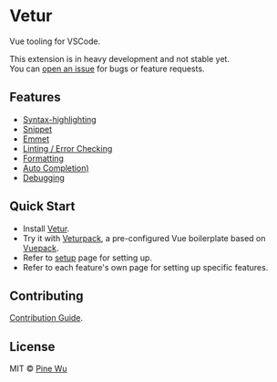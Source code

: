 # Vetur

Vue tooling for VSCode.  

This extension is in heavy development and not stable yet.  
You can [open an issue](https://github.com/octref/vetur/issues/new) for bugs or feature requests.

## Features

- [Syntax-highlighting](highlighting.md)
- [Snippet](snippet.md)
- [Emmet](emmet.md)
- [Linting / Error Checking](linting-error.md)
- [Formatting](formatting.md)
- [Auto Completion)](completion.md)
- [Debugging](debugging.md)

## Quick Start

- Install [Vetur](https://marketplace.visualstudio.com/items?itemName=octref.vetur).
- Try it with [Veturpack](https://github.com/octref/veturpack), a pre-configured Vue boilerplate based on [Vuepack](https://github.com/egoist/vuepack).
- Refer to [setup](setup.md) page for setting up.
- Refer to each feature's own page for setting up specific features.

## Contributing

[Contribution Guide](https://github.com/octref/vetur/blob/master/CONTRIBUTING.md).

## License

MIT © [Pine Wu](https://github.com/octref) 
